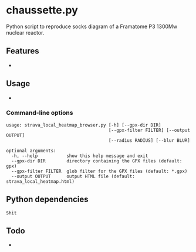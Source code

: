 # chaussette.py

Python script to reproduce socks diagram of a Framatome P3 1300Mw nuclear reactor.

## Features

* 

## Usage

*

### Command-line options

```
usage: strava_local_heatmap_browser.py [-h] [--gpx-dir DIR]
                                       [--gpx-filter FILTER] [--output OUTPUT]
                                       [--radius RADIUS] [--blur BLUR]

optional arguments:
  -h, --help           show this help message and exit
  --gpx-dir DIR        directory containing the GPX files (default: gpx)
  --gpx-filter FILTER  glob filter for the GPX files (default: *.gpx)
  --output OUTPUT      output HTML file (default: strava_local_heatmap.html)
```

## Python dependencies

```
Shit
```

## Todo
 
*